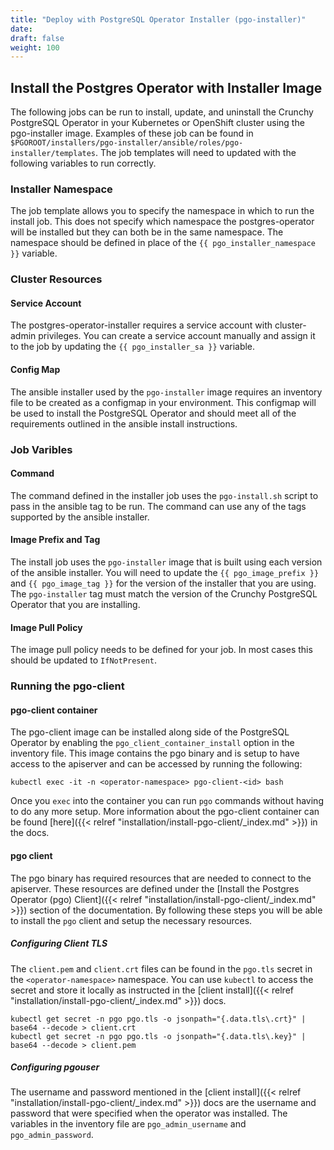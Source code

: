 ```yaml
---
title: "Deploy with PostgreSQL Operator Installer (pgo-installer)"
date:
draft: false
weight: 100
---
```


## Install the Postgres Operator with Installer Image

The following jobs can be run to install, update, and uninstall the Crunchy
PostgreSQL Operator in your Kubernetes or OpenShift cluster using the
pgo-installer image. Examples of these job can be found in
`$PGOROOT/installers/pgo-installer/ansible/roles/pgo-installer/templates`. The
job templates will need to updated with the following variables to run correctly.

### Installer Namespace
The job template allows you to specify the namespace in
which to run the install job. This does not specify which namespace the
postgres-operator will be installed but they can both be in the same namespace.
The namespace should be defined in place of the `{{ pgo_installer_namespace }}`
variable.

### Cluster Resources
#### Service Account
The postgres-operator-installer
requires a service account with cluster-admin privileges. You can create a
service account manually and assign it to the job by updating the `{{
pgo_installer_sa }}` variable.

#### Config Map
The ansible installer used by the `pgo-installer` image requires
an inventory file to be created as a configmap in your environment. This
configmap will be used to install the  PostgreSQL Operator and should meet all
of the requirements outlined in the ansible install instructions.

### Job Varibles
#### Command
The command defined in the installer job uses
the `pgo-install.sh` script to pass in the ansible tag to be run. The command
can use any of the tags supported by the ansible installer.

#### Image Prefix and Tag
The install job uses the `pgo-installer` image that is
built using each version of the ansible installer. You will need to update the
`{{ pgo_image_prefix }}` and `{{ pgo_image_tag }}` for the version of the
installer that you are using. The `pgo-installer` tag must match the version of
the Crunchy PostgreSQL Operator that you are installing.

#### Image Pull Policy
The image pull policy needs to be defined for your job.
In most cases this should be updated to `IfNotPresent`.

### Running the pgo-client
#### pgo-client container
The pgo-client image can be installed along side of the PostgreSQL Operator by
enabling the `pgo_client_container_install` option in the inventory file.
This image contains the pgo binary and is setup to have access to the
apiserver and can be accessed by running the following:

```
kubectl exec -it -n <operator-namespace> pgo-client-<id> bash
```

Once you `exec` into the container you can run `pgo` commands without having to
do any more setup. More information about the pgo-client container can be found
[here]({{< relref "installation/install-pgo-client/_index.md" >}}) in the docs.

#### pgo client
The pgo binary has required resources that are needed to connect to the
apiserver. These resources are defined under the [Install the Postgres Operator
(pgo) Client]({{< relref "installation/install-pgo-client/_index.md" >}}) section of the documentation. By
following these steps you will be able to install the `pgo` client and setup the
necessary resources.

##### Configuring Client TLS
The `client.pem` and `client.crt` files can be found in the `pgo.tls` secret in
the `<operator-namespace>` namespace. You can use `kubectl` to access the secret
and store it locally as instructed in the [client install]({{< relref "installation/install-pgo-client/_index.md" >}}) docs.

```
kubectl get secret -n pgo pgo.tls -o jsonpath="{.data.tls\.crt}" | base64 --decode > client.crt
kubectl get secret -n pgo pgo.tls -o jsonpath="{.data.tls\.key}" | base64 --decode > client.pem
```

##### Configuring pgouser
The username and password mentioned in the [client install]({{< relref "installation/install-pgo-client/_index.md" >}})
docs are the username and password that were specified when the operator was
installed. The variables in the inventory file are `pgo_admin_username` and
`pgo_admin_password`.
